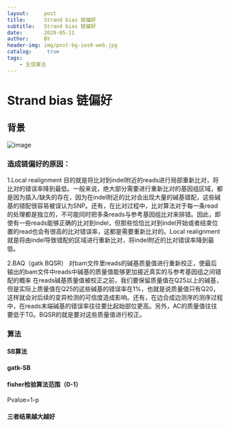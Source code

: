 ```yaml
---
layout:     post
title:      Strand bias 链偏好
subtitle:   Strand bias 链偏好
date:       2020-05-11
author:     BY
header-img: img/post-bg-ios9-web.jpg
catalog: 	 true
tags:
    - 生信算法
---
```


# Strand bias 链偏好
## 背景
![image](https://github.com/zhaohongqiangsoliva/zhaohongqiangsoliva.github.io/blob/master/img/GATK.png)

### 造成链偏好的原因：
1.Local realignment
目的就是将比对到indel附近的reads进行局部重新比对，将比对的错误率降到最低。一般来说，绝大部分需要进行重新比对的基因组区域，都是因为插入/缺失的存在，因为在indel附近的比对会出现大量的碱基错配，这些碱基的错配很容易被误认为SNP。还有，在比对过程中，比对算法对于每一条read的处理都是独立的，不可能同时把多条reads与参考基因组比对来排错。因此，即使有一些reads能够正确的比对到indel，但那些恰恰比对到indel开始或者结束位置的read也会有很高的比对错误率，这都是需要重新比对的。Local realignment就是将由indel导致错配的区域进行重新比对，将indel附近的比对错误率降到最低。




2.BAQ（gatk BQSR）
对bam文件里reads的碱基质量值进行重新校正，使最后输出的bam文件中reads中碱基的质量值能够更加接近真实的与参考基因组之间错配的概率
在reads碱基质量值被校正之前，我们要保留质量值在Q25以上的碱基，但是实际上质量值在Q25的这些碱基的错误率在1%，也就是说质量值只有Q20，这样就会对后续的变异检测的可信度造成影响。还有，在边合成边测序的测序过程中，在reads末端碱基的错误率往往要比起始部位更高。另外，AC的质量值往往要低于TG。BQSR的就是要对这些质量值进行校正。



### 算法
#### SB算法


#### gatk-SB

#### fisher检验算法范围（0-1）

Pvalue=1-p



#### 三者结果越大越好
